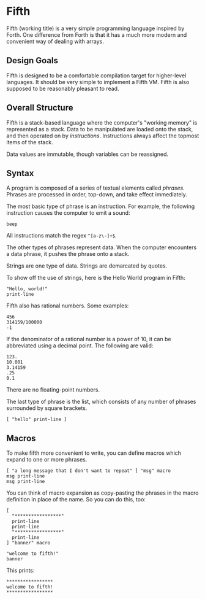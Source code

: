 # Fifth

Fifth (working title) is a very simple programming language
inspired by Forth. One difference from Forth is that it has
a much more modern and convenient way of dealing with
arrays.

## Design Goals

Fifth is designed to be a comfortable compilation target
for higher-level languages. It should be very simple to
implement a Fifth VM. Fifth is also supposed to be reasonably
pleasant to read.

## Overall Structure

Fifth is a stack-based language where the computer's
"working memory" is represented as a stack. Data to be
manipulated are loaded onto the stack, and then operated on
by *instructions*. Instructions always affect the topmost
items of the stack.

Data values are immutable, though variables can be
reassigned.

## Syntax

A program is composed of a series of textual elements called
*phrases*. Phrases are processed in order, top-down, and take
effect immediately.

The most basic type of phrase is an instruction. For example,
the following instruction causes the computer to emit a
sound:

```
beep
```

All instructions match the regex `^[a-z\-]+$`.

The other types of phrases represent data. When the computer
encounters a data phrase, it pushes the phrase onto a stack.

Strings are one type of data. Strings are demarcated by
quotes.

To show off the use of strings, here is the Hello World
program in Fifth:

```
"Hello, world!"
print-line
```

Fifth also has rational numbers. Some examples:

```
456
314159/100000
-1
```

If the denominator of a rational number is a power of 10, it
can be abbreviated using a decimal point. The following are
valid:

```
123.
10.001
3.14159
.25
0.1
```

There are no floating-point numbers.

The last type of phrase is the list, which consists of any
number of phrases surrounded by square brackets.

```
[ "hello" print-line ]
```

## Macros

To make fifth more convenient to write, you can define macros
which expand to one or more phrases.

```
[ "a long message that I don't want to repeat" ] "msg" macro
msg print-line
msg print-line
```

You can think of macro expansion as copy-pasting the phrases
in the macro definition in place of the name. So you can
do this, too:

```
[
  "*****************"
  print-line
  print-line
  "*****************"
  print-line
] "banner" macro

"welcome to fifth!"
banner
```

This prints:

```
*****************
welcome to fifth!
*****************
```
